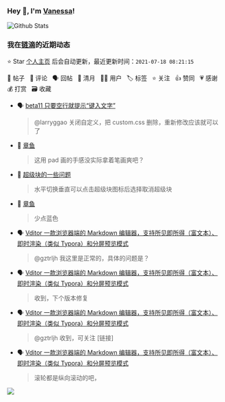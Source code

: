 ### Hey 👋, I'm [Vanessa](http://vanessa.b3log.org/)!

![Github Stats](https://github-readme-stats.vercel.app/api?username=Vanessa219&show_icons=true)

<!--events start -->

### 我在[链滴](https://ld246.com)的近期动态

⭐️ Star [个人主页](https://github.com/Vanessa219/Vanessa219) 后会自动更新，最近更新时间：`2021-07-18 08:21:15`

📝 帖子 &nbsp; 💬 评论 &nbsp; 🗣 回帖 &nbsp; 🌙 清月 &nbsp; 👨‍💻 用户 &nbsp; 🏷️ 标签 &nbsp; ⭐️ 关注 &nbsp; 👍 赞同 &nbsp; 💗 感谢 &nbsp; 💰 打赏 &nbsp; 🗃 收藏

* 🗣 [beta11 只要空行就提示“键入文字”](https://ld246.com/article/1625323442531/comment/1626278327485#comments)

  > @larryggao 关闭自定义，把 custom.css 删除，重新修改应该就可以了
* 💬 [章鱼](https://ld246.com/article/1626502791295/comment/1626525290328#comments)

  > 这用 pad 画的手感没实际拿着笔画爽吧？
* 💬 [超级块的一些问题](https://ld246.com/article/1626504284772/comment/1626525233825#comments)

  > 水平切换垂直可以点击超级块图标后选择取消超级块
* 💬 [章鱼](https://ld246.com/article/1626502791295/comment/1626503429016#comments)

  > 少点蓝色
* 🗣 [Vditor 一款浏览器端的 Markdown 编辑器，支持所见即所得（富文本）、即时渲染（类似 Typora）和分屏预览模式](https://ld246.com/article/1549638745630/comment/1626486139254#comments)

  > @gztrljh 我这里是正常的，具体的问题是？
* 🗣 [Vditor 一款浏览器端的 Markdown 编辑器，支持所见即所得（富文本）、即时渲染（类似 Typora）和分屏预览模式](https://ld246.com/article/1549638745630/comment/1626498788032#comments)

  > 收到，下个版本修复
* 🗣 [Vditor 一款浏览器端的 Markdown 编辑器，支持所见即所得（富文本）、即时渲染（类似 Typora）和分屏预览模式](https://ld246.com/article/1549638745630/comment/1626491059660#comments)

  > @gztrljh 收到，可关注 [链接]
* 🗣 [Vditor 一款浏览器端的 Markdown 编辑器，支持所见即所得（富文本）、即时渲染（类似 Typora）和分屏预览模式](https://ld246.com/article/1549638745630/comment/1626491059660#comments)

  > 滚轮都是纵向滚动的吧，


<!--events end -->

<a title="Hits" target="_blank" href="https://github.com/Vanessa219/Vanessa219"><img src="https://hits.b3log.org/Vanessa219/Vanessa219.svg"></a>
